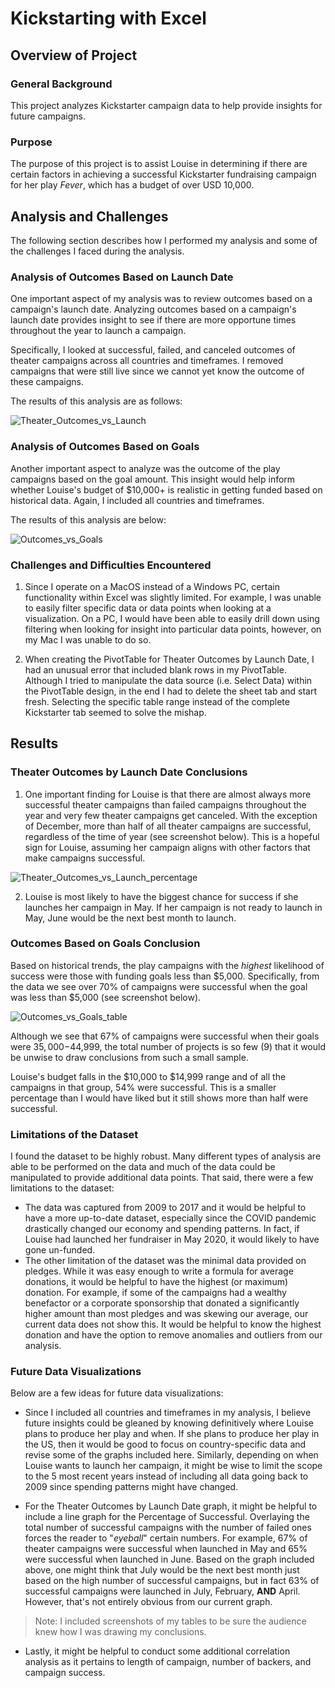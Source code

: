 # Kickstarting with Excel

## Overview of Project
### General Background
This project analyzes Kickstarter campaign data to help provide insights for future campaigns.

### Purpose
The purpose of this project is to assist Louise in determining if there are certain factors in achieving a successful Kickstarter fundraising campaign for her play *Fever*, which has a budget of over USD 10,000.

## Analysis and Challenges
The following section describes how I performed my analysis and some of the challenges I faced during the analysis.

### Analysis of Outcomes Based on Launch Date
One important aspect of my analysis was to review outcomes based on a campaign's launch date. Analyzing outcomes based on a campaign's launch date provides insight to see if there are more opportune times throughout the year to launch a campaign. 

Specifically, I looked at successful, failed, and canceled outcomes of theater campaigns across all countries and timeframes. I removed campaigns that were still live since we cannot yet know the outcome of these campaigns.

The results of this analysis are as follows:

![Theater_Outcomes_vs_Launch](https://user-images.githubusercontent.com/99286327/155813197-52e51ff6-9221-44cb-89e3-9f752985833e.png)

### Analysis of Outcomes Based on Goals
Another important aspect to analyze was the outcome of the play campaigns based on the goal amount. This insight would help inform whether Louise's budget of $10,000+ is realistic in getting funded based on historical data. Again, I included all countries and timeframes.

The results of this analysis are below:

![Outcomes_vs_Goals](https://user-images.githubusercontent.com/99286327/155813256-81014b9f-16a6-43de-b52a-98704ab64e2d.png)

### Challenges and Difficulties Encountered
1. Since I operate on a MacOS instead of a Windows PC, certain functionality within Excel was slightly limited. For example, I was unable to easily filter specific data or data points when looking at a visualization. On a PC, I would have been able to easily drill down using filtering when looking for insight into particular data points, however, on my Mac I was unable to do so.

2. When creating the PivotTable for Theater Outcomes by Launch Date, I had an unusual error that included blank rows in my PivotTable. Although I tried to manipulate the data source (i.e. Select Data) within the PivotTable design, in the end I had to delete the sheet tab and start fresh. Selecting the specific table range instead of the complete Kickstarter tab seemed to solve the mishap.

## Results

### Theater Outcomes by Launch Date Conclusions
1. One important finding for Louise is that there are almost always more successful theater campaigns than failed campaigns throughout the year and very few theater campaigns get canceled. With the exception of December, more than half of all theater campaigns are successful, regardless of the time of year (see screenshot below). This is a hopeful sign for Louise, assuming her campaign aligns with other factors that make campaigns successful.

![Theater_Outcomes_vs_Launch_percentage](https://user-images.githubusercontent.com/99286327/155814224-7a4a702d-6f6f-4abe-88b6-b98345cd0336.png)

2. Louise is most likely to have the biggest chance for success if she launches her campaign in May. If her campaign is not ready to launch in May, June would be the next best month to launch. 

### Outcomes Based on Goals Conclusion
Based on historical trends, the play campaigns with the _highest_ likelihood of success were those with funding goals less than $5,000. Specifically, from the data we see over 70% of campaigns were successful when the goal was less than $5,000 (see screenshot below). 

![Outcomes_vs_Goals_table](https://user-images.githubusercontent.com/99286327/155814678-058d01e2-2276-4d24-843b-7c4110e4b794.png)

Although we see that 67% of campaigns were successful when their goals were $35,000-$44,999, the total number of projects is so few (9) that it would be unwise to draw conclusions from such a small sample. 

Louise's budget falls in the $10,000 to $14,999 range and of all the campaigns in that group, 54% were successful. This is a smaller percentage than I would have liked but it still shows more than half were successful. 

### Limitations of the Dataset
I found the dataset to be highly robust. Many different types of analysis are able to be performed on the data and much of the data could be manipulated to provide additional data points. That said, there were a few limitations to the dataset:
- The data was captured from 2009 to 2017 and it would be helpful to have a more up-to-date dataset, especially since the COVID pandemic drastically changed our economy and spending patterns. In fact, if Louise had launched her fundraiser in May 2020, it would likely to have gone un-funded.
- The other limitation of the dataset was the minimal data provided on pledges. While it was easy enough to write a formula for average donations, it would be helpful to have the highest (or maximum) donation. For example, if some of the campaigns had a wealthy benefactor or a corporate sponsorship that donated a significantly higher amount than most pledges and was skewing our average, our current data does not show this. It would be helpful to know the highest donation and have the option to remove anomalies and outliers from our analysis. 

### Future Data Visualizations
Below are a few ideas for future data visualizations:
- Since I included all countries and timeframes in my analysis, I believe future insights could be gleaned by knowing definitively where Louise plans to produce her play and when. If she plans to produce her play in the US, then it would be good to focus on country-specific data and revise some of the graphs included here. Similarly, depending on when Louise wants to launch her campaign, it might be wise to limit the scope to the 5 most recent years instead of including all data going back to 2009 since spending patterns might have changed.

- For the Theater Outcomes by Launch Date graph, it might be helpful to include a line graph for the Percentage of Successful. Overlaying the total number of successful campaigns with the number of failed ones forces the reader to "_eyeball_" certain numbers. For example, 67% of theater campaigns were successful when launched in May and 65% were successful when launched in June. Based on the graph included above, one might think that July would be the next best month just based on the high number of successful campaigns, but in fact 63% of successful campaigns were launched in July, February, **AND** April. However, that's not entirely obvious from our current graph. 
> Note: I included screenshots of my tables to be sure the audience knew how I was drawing my conclusions.

- Lastly, it might be helpful to conduct some additional correlation analysis as it pertains to length of campaign, number of backers, and campaign success.
